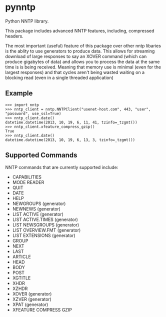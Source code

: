 pynntp
======

Python NNTP library.

This package includes advanced NNTP features, including, compressed headers.

The most important (useful) feature of this package over other nntp libaries is
the ablity to use generators to produce data. This allows for streaming download
of large responses to say an XOVER command (which can produce gigabytes of data)
and allows you to process the data at the same time is is being received.
Meaning that memory use is minimal (even for the largest responses) and that
cycles aren't being wasted waiting on a blocking read (even in a single threaded
application)


Example
-------

    >>> import nntp
    >>> nntp_client = nntp.NNTPClient("usenet-host.com", 443, "user", "password", use_ssl=True)
    >>> nntp_client.date()
    datetime.datetime(2013, 10, 19, 6, 11, 41, tzinfo=_tzgmt())
    >>> nntp_client.xfeature_compress_gzip()
    True
    >>> nntp_client.date()
    datetime.datetime(2013, 10, 19, 6, 13, 3, tzinfo=_tzgmt())


Supported Commands
------------------

NNTP commands that are currently supported include:
* CAPABILITIES
* MODE READER
* QUIT
* DATE
* HELP
* NEWGROUPS (generator)
* NEWNEWS (generator)
* LIST ACTIVE (generator)
* LIST ACTIVE.TIMES (generator)
* LIST NEWSGROUPS (generator)
* LIST OVERVIEW.FMT (generator)
* LIST EXTENSIONS (generator)
* GROUP
* NEXT
* LAST
* ARTICLE
* HEAD
* BODY
* POST
* XGTITLE
* XHDR
* XZHDR
* XOVER (generator)
* XZVER (generator)
* XPAT (generator)
* XFEATURE COMPRESS GZIP
